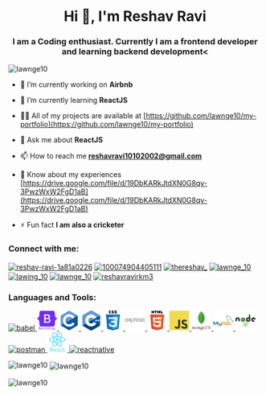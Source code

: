 <h1 align="center">Hi 👋, I'm Reshav Ravi</h1>
<h3 align="center">I am a Coding enthusiast. Currently I am a frontend developer and learning backend development<</h3>

<p align="left"> <img src="https://komarev.com/ghpvc/?username=lawnge10&label=Profile%20views&color=0e75b6&style=flat" alt="lawnge10" /> </p>


- 🔭 I’m currently working on **Airbnb**

- 🌱 I’m currently learning **ReactJS**

- 👨‍💻 All of my projects are available at [https://github.com/lawnge10/my-portfolio](https://github.com/lawnge10/my-portfolio)

- 💬 Ask me about **ReactJS**

- 📫 How to reach me **reshavravi10102002@gmail.com**

- 📄 Know about my experiences [https://drive.google.com/file/d/19DbKARkJtdXN0G8qy-3PwzWxW2FgD1aB](https://drive.google.com/file/d/19DbKARkJtdXN0G8qy-3PwzWxW2FgD1aB)

- ⚡ Fun fact **I am also a cricketer**

<h3 align="left">Connect with me:</h3>
<p align="left">
<a href="https://linkedin.com/in/reshav-ravi-1a81a0226" target="blank"><img align="center" src="https://raw.githubusercontent.com/rahuldkjain/github-profile-readme-generator/master/src/images/icons/Social/linked-in-alt.svg" alt="reshav-ravi-1a81a0226" height="30" width="40" /></a>
<a href="https://fb.com/100074904405111" target="blank"><img align="center" src="https://raw.githubusercontent.com/rahuldkjain/github-profile-readme-generator/master/src/images/icons/Social/facebook.svg" alt="100074904405111" height="30" width="40" /></a>
<a href="https://instagram.com/thereshav_" target="blank"><img align="center" src="https://raw.githubusercontent.com/rahuldkjain/github-profile-readme-generator/master/src/images/icons/Social/instagram.svg" alt="thereshav_" height="30" width="40" /></a>
<a href="https://www.codechef.com/users/lawnge_10" target="blank"><img align="center" src="https://cdn.jsdelivr.net/npm/simple-icons@3.1.0/icons/codechef.svg" alt="lawnge_10" height="30" width="40" /></a>
<a href="https://codeforces.com/profile/lawing_10" target="blank"><img align="center" src="https://raw.githubusercontent.com/rahuldkjain/github-profile-readme-generator/master/src/images/icons/Social/codeforces.svg" alt="lawing_10" height="30" width="40" /></a>
<a href="https://www.leetcode.com/lawnge_10" target="blank"><img align="center" src="https://raw.githubusercontent.com/rahuldkjain/github-profile-readme-generator/master/src/images/icons/Social/leet-code.svg" alt="lawnge_10" height="30" width="40" /></a>
<a href="https://auth.geeksforgeeks.org/user/reshavravirkm3" target="blank"><img align="center" src="https://raw.githubusercontent.com/rahuldkjain/github-profile-readme-generator/master/src/images/icons/Social/geeks-for-geeks.svg" alt="reshavravirkm3" height="30" width="40" /></a>
</p>

<h3 align="left">Languages and Tools:</h3>
<p align="left"> <a href="https://babeljs.io/" target="_blank" rel="noreferrer"> <img src="https://www.vectorlogo.zone/logos/babeljs/babeljs-icon.svg" alt="babel" width="40" height="40"/> </a> <a href="https://getbootstrap.com" target="_blank" rel="noreferrer"> <img src="https://raw.githubusercontent.com/devicons/devicon/master/icons/bootstrap/bootstrap-plain-wordmark.svg" alt="bootstrap" width="40" height="40"/> </a> <a href="https://www.cprogramming.com/" target="_blank" rel="noreferrer"> <img src="https://raw.githubusercontent.com/devicons/devicon/master/icons/c/c-original.svg" alt="c" width="40" height="40"/> </a> <a href="https://www.w3schools.com/cpp/" target="_blank" rel="noreferrer"> <img src="https://raw.githubusercontent.com/devicons/devicon/master/icons/cplusplus/cplusplus-original.svg" alt="cplusplus" width="40" height="40"/> </a> <a href="https://www.w3schools.com/css/" target="_blank" rel="noreferrer"> <img src="https://raw.githubusercontent.com/devicons/devicon/master/icons/css3/css3-original-wordmark.svg" alt="css3" width="40" height="40"/> </a> <a href="https://expressjs.com" target="_blank" rel="noreferrer"> <img src="https://raw.githubusercontent.com/devicons/devicon/master/icons/express/express-original-wordmark.svg" alt="express" width="40" height="40"/> </a> <a href="https://www.w3.org/html/" target="_blank" rel="noreferrer"> <img src="https://raw.githubusercontent.com/devicons/devicon/master/icons/html5/html5-original-wordmark.svg" alt="html5" width="40" height="40"/> </a> <a href="https://developer.mozilla.org/en-US/docs/Web/JavaScript" target="_blank" rel="noreferrer"> <img src="https://raw.githubusercontent.com/devicons/devicon/master/icons/javascript/javascript-original.svg" alt="javascript" width="40" height="40"/> </a> <a href="https://www.mongodb.com/" target="_blank" rel="noreferrer"> <img src="https://raw.githubusercontent.com/devicons/devicon/master/icons/mongodb/mongodb-original-wordmark.svg" alt="mongodb" width="40" height="40"/> </a> <a href="https://www.mysql.com/" target="_blank" rel="noreferrer"> <img src="https://raw.githubusercontent.com/devicons/devicon/master/icons/mysql/mysql-original-wordmark.svg" alt="mysql" width="40" height="40"/> </a> <a href="https://nodejs.org" target="_blank" rel="noreferrer"> <img src="https://raw.githubusercontent.com/devicons/devicon/master/icons/nodejs/nodejs-original-wordmark.svg" alt="nodejs" width="40" height="40"/> </a> <a href="https://postman.com" target="_blank" rel="noreferrer"> <img src="https://www.vectorlogo.zone/logos/getpostman/getpostman-icon.svg" alt="postman" width="40" height="40"/> </a> <a href="https://reactjs.org/" target="_blank" rel="noreferrer"> <img src="https://raw.githubusercontent.com/devicons/devicon/master/icons/react/react-original-wordmark.svg" alt="react" width="40" height="40"/> </a> <a href="https://reactnative.dev/" target="_blank" rel="noreferrer"> <img src="https://reactnative.dev/img/header_logo.svg" alt="reactnative" width="40" height="40"/> </a> </p>


<p><img align="left" src="https://github-readme-stats.vercel.app/api/top-langs?username=lawnge10&show_icons=true&locale=en&layout=compact" alt="lawnge10" /></p>

<p>&nbsp;<img align="center" src="https://github-readme-stats.vercel.app/api?username=lawnge10&show_icons=true&locale=en" alt="lawnge10" /></p>

<p><img align="center" src="https://github-readme-streak-stats.herokuapp.com/?user=lawnge10&" alt="lawnge10" /></p>
